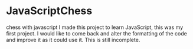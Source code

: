 # JavaScriptChess
chess with javascript
I made this project to learn JavaScript, this was my first project.
I would like to come back and alter the formatting of the code and improve it as it could use it.
This is still incomplete.
